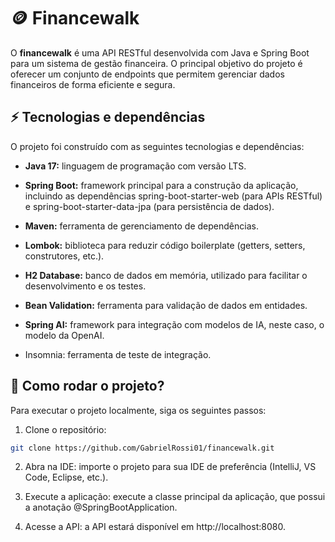 # 🪙 Financewalk

O **financewalk** é uma API RESTful desenvolvida com Java e Spring Boot para um sistema de gestão financeira. O principal objetivo do projeto é oferecer um conjunto de endpoints que permitem gerenciar dados financeiros de forma eficiente e segura.

## ⚡ Tecnologias e dependências

O projeto foi construído com as seguintes tecnologias e dependências:

- **Java 17:** linguagem de programação com versão LTS.

- **Spring Boot:** framework principal para a construção da aplicação, incluindo as dependências spring-boot-starter-web (para APIs RESTful) e spring-boot-starter-data-jpa (para persistência de dados).

- **Maven:** ferramenta de gerenciamento de dependências.

- **Lombok:** biblioteca para reduzir código boilerplate (getters, setters, construtores, etc.).

- **H2 Database:** banco de dados em memória, utilizado para facilitar o desenvolvimento e os testes.

- **Bean Validation:** ferramenta para validação de dados em entidades.

- **Spring AI:** framework para integração com modelos de IA, neste caso, o modelo da OpenAI.

- Insomnia: ferramenta de teste de integração.

## 🛞 Como rodar o projeto?

Para executar o projeto localmente, siga os seguintes passos:

1. Clone o repositório:
```bash
git clone https://github.com/GabrielRossi01/financewalk.git
```

2. Abra na IDE: importe o projeto para sua IDE de preferência (IntelliJ, VS Code, Eclipse, etc.).

3. Execute a aplicação: execute a classe principal da aplicação, que possui a anotação @SpringBootApplication.

4. Acesse a API: a API estará disponível em http://localhost:8080.
